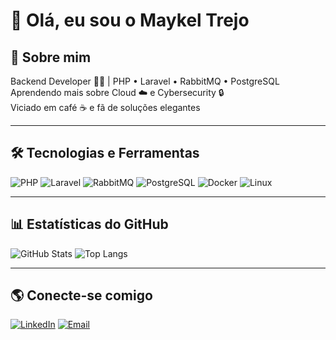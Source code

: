 # 👋 Olá, eu sou o Maykel Trejo

## 🚀 Sobre mim
Backend Developer 👨‍💻 | PHP • Laravel • RabbitMQ • PostgreSQL  
Aprendendo mais sobre Cloud ☁️ e Cybersecurity 🔒  
Viciado em café ☕ e fã de soluções elegantes  

---

## 🛠️ Tecnologias e Ferramentas
![PHP](https://img.shields.io/badge/PHP-777BB4?style=for-the-badge&logo=php&logoColor=white)
![Laravel](https://img.shields.io/badge/Laravel-FF2D20?style=for-the-badge&logo=laravel&logoColor=white)
![RabbitMQ](https://img.shields.io/badge/RabbitMQ-FF6600?style=for-the-badge&logo=rabbitmq&logoColor=white)
![PostgreSQL](https://img.shields.io/badge/PostgreSQL-316192?style=for-the-badge&logo=postgresql&logoColor=white)
![Docker](https://img.shields.io/badge/Docker-2496ED?style=for-the-badge&logo=docker&logoColor=white)
![Linux](https://img.shields.io/badge/Linux-FCC624?style=for-the-badge&logo=linux&logoColor=black)

---

## 📊 Estatísticas do GitHub
![GitHub Stats](https://github-readme-stats.vercel.app/api?username=maykel131&show_icons=true&theme=dracula)
![Top Langs](https://github-readme-stats.vercel.app/api/top-langs/?username=maykel131&layout=compact&theme=dracula)

---

## 🌎 Conecte-se comigo
[![LinkedIn](https://img.shields.io/badge/LinkedIn-blue?style=for-the-badge&logo=linkedin&logoColor=white)](https://www.linkedin.com/in/maykel-trejo-0314bb153/)
[![Email](https://img.shields.io/badge/Email-D14836?style=for-the-badge&logo=gmail&logoColor=white)](mailto:trejomaykel@gmail.com)
